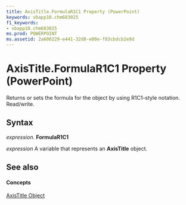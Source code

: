 ```yaml
---
title: AxisTitle.FormulaR1C1 Property (PowerPoint)
keywords: vbapp10.chm683025
f1_keywords:
- vbapp10.chm683025
ms.prod: POWERPOINT
ms.assetid: 2a600229-e441-32d8-e00e-f83cbdcb2e9d
---
```



# AxisTitle.FormulaR1C1 Property (PowerPoint)

Returns or sets the formula for the object by using R1C1-style notation. Read/write.


## Syntax

 _expression_. **FormulaR1C1**

 _expression_ A variable that represents an **AxisTitle** object.


## See also


#### Concepts


[AxisTitle Object](axistitle-object-powerpoint.md)

